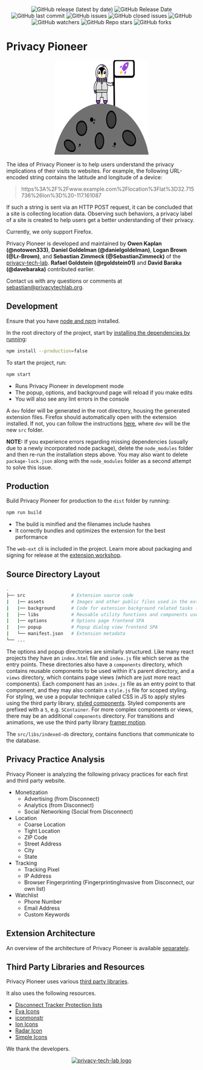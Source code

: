 <p align="center">
  <img alt="GitHub release (latest by date)" src="https://img.shields.io/github/v/release/privacy-tech-lab/privacy-pioneer">
  <img alt="GitHub Release Date" src="https://img.shields.io/github/release-date/privacy-tech-lab/privacy-pioneer">
  <img alt="GitHub last commit" src="https://img.shields.io/github/last-commit/privacy-tech-lab/privacy-pioneer">
  <img alt="GitHub issues" src="https://img.shields.io/github/issues-raw/privacy-tech-lab/privacy-pioneer">
  <img alt="GitHub closed issues" src="https://img.shields.io/github/issues-closed-raw/privacy-tech-lab/privacy-pioneer">
  <img alt="GitHub" src="https://img.shields.io/github/license/privacy-tech-lab/privacy-pioneer">
  <img alt="GitHub watchers" src="https://img.shields.io/github/watchers/privacy-tech-lab/privacy-pioneer?style=social">
  <img alt="GitHub Repo stars" src="https://img.shields.io/github/stars/privacy-tech-lab/privacy-pioneer?style=social">
  <img alt="GitHub forks" src="https://img.shields.io/github/forks/privacy-tech-lab/privacy-pioneer?style=social">
</p>

<!-- <p align="center">
  <a href="https://addons.mozilla.org/en-US/firefox/user/12247904/"><img src="https://github.com/privacy-tech-lab/privacy-pioneer/blob/main/firefox-add-ons-badge.png" alt="Firefox Add Ons badge" width = "125" height = "45"></a> 
<p/> -->

# Privacy Pioneer 



<p align="center">
<img src="src\assets\logos\Moon.svg" width="250" height="250">
</p>


  
  
  
The idea of Privacy Pioneer is to help users understand the privacy implications of their visits to websites. For example, the following URL-encoded string contains the latitude and longitude of a device:

> https%3A%2F%2Fwww.example.com%2Flocation%3Flat%3D32.715736%26lon%3D%20-117.161087

If such a string is sent via an HTTP POST request, it can be concluded that a site is collecting location data. Observing such behaviors, a privacy label of a site is created to help users get a better understanding of their privacy.

Currently, we only support Firefox.

Privacy Pioneer is developed and maintained by **Owen Kaplan (@notowen333)**, **Daniel Goldelman (@danielgoldelman)**, **Logan Brown (@Lr-Brown)**, and **Sebastian Zimmeck (@SebastianZimmeck)** of the [privacy-tech-lab](https://www.privacytechlab.org/). **Rafael Goldstein (@rgoldstein01)** and **David Baraka (@davebaraka)** contributed earlier.

Contact us with any questions or comments at sebastian@privacytechlab.org.

## Development

Ensure that you have [node and npm](https://www.npmjs.com/get-npm) installed.

In the root directory of the project, start by [installing the dependencies by running](https://github.com/privacy-tech-lab/privacy-pioneer/issues/249#issuecomment-885723394):

```bash
npm install --production=false
```

To start the project, run:

```bash
npm start
```

- Runs Privacy Pioneer in development mode
- The popup, options, and background page will reload if you make edits
- You will also see any lint errors in the console

A `dev` folder will be generated in the root directory, housing the generated extension files. Firefox should automatically open with the extension installed. If not, you can follow the instructions [here](https://github.com/privacy-tech-lab/privacy-pioneer/issues/12#issuecomment-776985944), where `dev` will be the new `src` folder.

**NOTE:** If you experience errors regarding missing dependencies (usually due to a newly incorporated node package), delete the `node_modules` folder and then re-run the installation steps above. You may also want to delete `package-lock.json` along with the `node_modules` folder as a second attempt to solve this issue.

## Production

Build Privacy Pioneer for production to the `dist` folder by running:

```bash
npm run build
```

- The build is minified and the filenames include hashes
- It correctly bundles and optimizes the extension for the best performance

The `web-ext` cli is included in the project. Learn more about packaging and signing for release at the [extension workshop](https://extensionworkshop.com/documentation/develop/getting-started-with-web-ext/).

## Source Directory Layout

```bash
.
├── src                 # Extension source code
|   |── assets          # Images and other public files used in the extension
|   |── background      # Code for extension background related tasks (Ex. HTTP analysis)
|   |── libs            # Reusable utility functions and components used in frontend
|   |── options         # Options page frontend SPA
|   |── popup           # Popup dialog view frontend SPA
|   └── manifest.json   # Extension metadata
└── ...
```

The options and popup directories are similarly structured. Like many react projects they have an `index.html` file and `index.js` file which serve as the entry points. These directories also have a `components` directory, which contains reusable components to be used within it's parent directory, and a `views` directory, which contains page views (which are just more react components). Each component has an `index.js` file as an entry point to that component, and they may also contain a `style.js` file for scoped styling. For styling, we use a popular technique called CSS in JS to apply styles using the third party library, [styled components](https://styled-components.com). Styled components are prefixed with a `S`, e.g. `SContainer`. For more complex components or views, there may be an additional `components` directory. For transitions and animations, we use the third party library [framer motion](https://www.framer.com/motion/).

The `src/libs/indexed-db` directory, contains functions that communicate to the database.

## Privacy Practice Analysis

Privacy Pioneer is analyzing the following privacy practices for each first and third party website.

- Monetization
  - Advertising (from Disconnect)
  - Analytics (from Disconnect)
  - Social Networking (Social from Disconnect)
- Location
  - Coarse Location
  - Tight Location
  - ZIP Code
  - Street Address
  - City
  - State
- Tracking
  - Tracking Pixel
  - IP Address
  - Browser Fingerprinting (FingerprintingInvasive from Disconnect, our own list)
- Watchlist
  - Phone Number
  - Email Address
  - Custom Keywords

## Extension Architecture

An overview of the architecture of Privacy Pioneer is available [separately](https://github.com/privacy-tech-lab/privacy-pioneer/blob/main/architecture_overview.md).

## Third Party Libraries and Resources

Privacy Pioneer uses various [third party libraries](https://github.com/privacy-tech-lab/privacy-pioneer/blob/main/package.json).

It also uses the following resources.

- [Disconnect Tracker Protection lists](https://github.com/disconnectme/disconnect-tracking-protection)
- [Eva Icons](https://akveo.github.io/eva-icons/#/)
- [iconmonstr](https://iconmonstr.com/)
- [Ion Icons](https://ionicons.com)
- [Radar Icon](https://www.svgrepo.com/svg/167040/radar)
- [Simple Icons](https://github.com/simple-icons/simple-icons)

We thank the developers.


<p align="center">
  <a href="https://www.privacytechlab.org/"><img src="https://github.com/privacy-tech-lab/privacy-pioneer/blob/main/plt_logo.png" alt="privacy-tech-lab logo"></a><p/>




